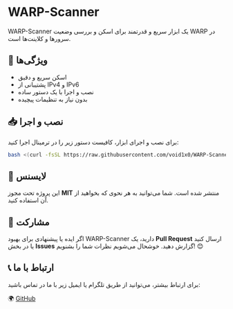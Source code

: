 # WARP-Scanner

WARP-Scanner یک ابزار سریع و قدرتمند برای اسکن و بررسی وضعیت WARP در سرورها و کلاینت‌ها است.

## 🚀 ویژگی‌ها
- اسکن سریع و دقیق
- پشتیبانی از IPv4 و IPv6
- نصب و اجرا با یک دستور ساده
- بدون نیاز به تنظیمات پیچیده

## 📥 نصب و اجرا
برای نصب و اجرای ابزار، کافیست دستور زیر را در ترمینال اجرا کنید:

```bash
bash <(curl -fsSL https://raw.githubusercontent.com/void1x0/WARP-Scanner/main/install.sh)
```

## 📜 لایسنس
این پروژه تحت مجوز **MIT** منتشر شده است. شما می‌توانید به هر نحوی که بخواهید از آن استفاده کنید.

## 🤝 مشارکت
اگر ایده یا پیشنهادی برای بهبود WARP-Scanner دارید، یک **Pull Request** ارسال کنید یا در بخش **Issues** گزارش دهید. خوشحال می‌شویم نظرات شما را بشنویم! 😊

## 📞 ارتباط با ما
برای ارتباط بیشتر، می‌توانید از طریق تلگرام یا ایمیل زیر با ما در تماس باشید:


🌍 [GitHub](https://github.com/void1x0/WARP-Scanner)
